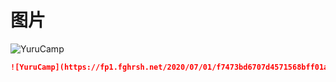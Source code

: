 # 图片

![YuruCamp](https://fp1.fghrsh.net/2020/07/01/f7473bd6707d4571568bff01a7b45cea.jpg "摇曳露营")

``` markdown
![YuruCamp](https://fp1.fghrsh.net/2020/07/01/f7473bd6707d4571568bff01a7b45cea.jpg "摇曳露营")
```
